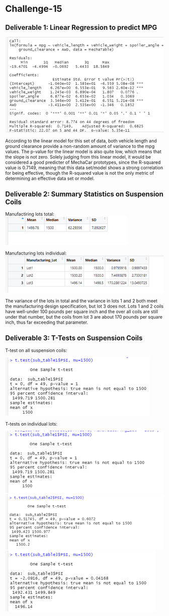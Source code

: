 # Challenge-15
## Deliverable 1: Linear Regression to predict MPG

![This is an image](https://github.com/sandmanN7/Challenge-15/blob/main/images/lm.png)

According to the linear model for this set of data, both vehicle length and ground clearance provide a non-random amount of variance to the mpg values. The p-value for
the linear model is also quite low, which means that the slope is not zero. Solely judging from this linear model, it would be considered a good predicter of MechaCar prototypes, since the R-squared value is 0.7149, meaning that this data set/model shows a strong correlation for being effective, though the R-squared value is not the only metric of determining an effective data set or model.

## Deliverable 2: Summary Statistics on Suspension Coils
Manufactiring lots total:
![This is an image](https://github.com/sandmanN7/Challenge-15/blob/main/images/s1.png)

Manufacturing lots individual:
![This is an image](https://github.com/sandmanN7/Challenge-15/blob/main/images/s2.png)

The variance of the lots in total and the variance in lots 1 and 2 both meet the manufacturing design specification, but lot 3 does not. Lots 1 and 2 coils have well-under 100 pounds per square inch and the over all coils are still under that number, but the coils from lot 3 are about 170 pounds per square inch, thus far exceeding that parameter.

## Deliverable 3: T-Tests on Suspension Coils
T-test on all suspension coils:

![This is an image](https://github.com/sandmanN7/Challenge-15/blob/main/images/t.png)

T-tests on individual lots:

![This is an image](https://github.com/sandmanN7/Challenge-15/blob/main/images/t1.png)
![This is an image](https://github.com/sandmanN7/Challenge-15/blob/main/images/t2.png)
![This is an image](https://github.com/sandmanN7/Challenge-15/blob/main/images/t3.png)
